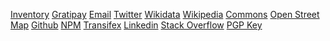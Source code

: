 <a class="inventory" href="https://inventaire.io/inventory/max" title="Inventaire" target="_blank" ><i class="fa fa-book"></i><span>Inventory</span></a>
<a class="gratipay" href="https://gratipay.com/~maxlath/" title="Gratipay" target="_blank" ><i class="fa fa-heart"></i><span>Gratipay</span></a>
<a class="email" href="mailto:hello@maxlath.eu?subject=Hi!" title="Email"><i class="fa fa-envelope"></i><span>Email</span></a>
<a class="twitter" href="https://twitter.com/maxlath" title="Twitter" target="_blank" rel="me"><i class="fa fa-twitter"></i><span>Twitter</span></a>
<a class="wikidata" href="https://www.wikidata.org/wiki/Special:Contributions/Zorglub27" title="Wikidata" target="_blank"><i class="fa fa-barcode"></i><span>Wikidata</span></a>
<a class="wikipedia" href="https://fr.wikipedia.org/wiki/Sp%C3%A9cial:Contributions/Zorglub27" title="Wikipedia" target="_blank"><i class="fa fa-wikipedia-w"></i><span>Wikipedia</span></a>
<a class="commons" href="https://commons.wikimedia.org/w/index.php?title=Special:ListFiles/Zorglub27&ilshowall=1" title="Commons" target="_blank"><i class="fa fa-photo"></i><span>Commons</span></a>
<a class="openstreetmap" href="http://www.openstreetmap.org/user/maxlath" title="OpenStreetMap" target="_blank"><i class="fa fa-map-o"></i><span>Open Street Map</span></a>
<a class="github" href="http://github.com/maxlath/" title="Github" target="_blank"><i class="fa fa-github"></i><span>Github</span></a>
<a class="npm" href="https://www.npmjs.com/~maxlath" title="npm" target="_blank"><i class="fa fa-cubes"></i><span>NPM</span></a>
<a class="transifex" href="https://www.transifex.com/accounts/profile/maxlath" title="Transifex" target="_blank"><i class="fa fa-language"></i><span>Transifex</span></a>
<a class="linkedin" href="http://www.linkedin.com/in/maximelathuiliere" title="LinkedIn" target="_blank" rel="me"><i class="fa fa-linkedin-square"></i><span>Linkedin</span></a>
<a class="stackoverflow" href="http://stackoverflow.com/users/3324977/maxlath" title="StackOverflow" target="_blank"><i class="fa fa-stack-overflow"></i><span>Stack Overflow</span></a>
<a class="pgp" href="/pgp.txt" title="PGP Key" target="_blank"><i class="fa fa-key"></i><span>PGP Key</span></a>
